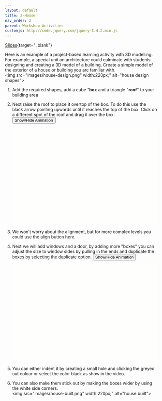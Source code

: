 ```yaml
---
layout: default
title: 2-House
nav_order: 2
parent: Workshop Activities
customjs: http://code.jquery.com/jquery-1.4.2.min.js
---
```


[Slides](https://docs.google.com/presentation/d/1SE1AWqsd_q2Td5k5wWqYX8y7-4xSoFo_/edit?usp=sharing&ouid=112244992976166574655&rtpof=true&sd=true){target="_blank"}

Here is an example of a project-based learning activity with 3D modelling. For example, a special unit on architecture could culminate with students designing and creating a 3D model of a building. Create a simple model of the exterior of a house or building you are familiar with.<br>
    <img src="images/house-design.png" width:220px;" alt="house design shapes"><br>
1. Add the required shapes, add a cube "**box** and a triangle "**roof**" to your building area
2. Next raise the roof to place it overtop of the box. To do this use the black arrow pointing upwards until it reaches the top of the box. Click on a different spot of the roof and drag it over the box.
     <button onclick="toggle('gif1')">Show/Hide Animation</button>
        <div id="gif1">
        <img src="images/gif-house1.gif">
        </div>

3. We won't worry about the alignment, but for more complex levels you could use the align button here.

4. Next we will add windows and a door, by adding more "boxes" you can adjust the size to window sides by pulling in the ends and duplicate the boxes by selecting the duplicate option. 
     <button onclick="toggle('gif2')">Show/Hide Animation</button>
        <div id="gif2">
        <img src="images/gif-house2.gif">
        </div>

5. You can either indent it by creating a small hole and clicking the greyed out colour or select the color black as show in the video.
6. You can also make them stick out by making the boxes wider by using the white side corners.<br>
    <img src="images/house-built.png" width:220px;" alt="house built"><br>

<script>  

    function toggle(input) {
        var x = document.getElementById(input);
        if (x.style.display === "none") {
            x.style.display = "block";
        } else {
            x.style.display = "none";
        }
    }
</script>

